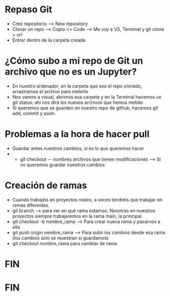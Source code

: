 # Repaso Git

- Creo repositorio --> New repository
- Clonar un repo --> Copio <> Code --> Me voy a VS, Terminal y git clone + url
- Entrar dentro de la carpeta creada


# ¿Cómo subo a mi repo de Git un archivo que no es un Jupyter?
- En nuestro ordenador, en la carpeta que sea el repo clonado, arrastramos el archivo para meterlo
- Nos vamos a visual, abrimos esa carpeta y en la Terminal hacemos un git status: ahí nos dirá los nuevos archivos que hemos metido
- Si queremos que se guarden en nuestro repo de github, hacemos git add, commit y push.


# Problemas a la hora de hacer pull
- Guardar antes nuestros cambios, si es lo que queremos hacer
- - git checkout -- nombres archivos que tienen modificaciones --> Si no queremos guardar nuestros cambios


# Creación de ramas
- Cuando trabajéis en proyectos reales, a veces tendréis que trabajar en ramas diferentes.
- git branch --> para ver en qué rama estamos. Nosotras en nuestros proyectos siempre trabajaremos en la rama main, la principal.
- git checkout -b nombre_rama --> Para crear nueva rama y pasarnos a ella
- git push origin nombre_rama --> Para subir los cambios desde esa rama (los cambios solo se muestran si guardamos)
- git checkout nombre_rama para cambiar de rama

# FIN
# FIN
